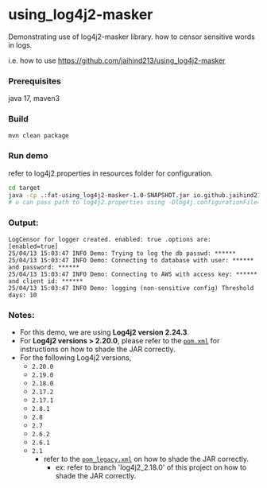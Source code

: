 # using_log4j2-masker
Demonstrating use of log4j2-masker library. how to censor sensitive words in logs.

i.e. how to use https://github.com/jaihind213/using_log4j2-masker

### Prerequisites

java 17, maven3

### Build

```bash
mvn clean package
```

### Run demo

refer to log4j2.properties in resources folder  for configuration.
```bash
cd target
java -cp .:fat-using_log4j2-masker-1.0-SNAPSHOT.jar io.github.jaihind213.Demo
# u can pass path to log4j2.properties using -Dlog4j.configurationFile=/tmp/log4j2.properties
```

### Output:
```text
LogCensor for logger created. enabled: true .options are: [enabled=true]
25/04/13 15:03:47 INFO Demo: Trying to log the db passwd: ******
25/04/13 15:03:47 INFO Demo: Connecting to database with user: ****** and password: ******
25/04/13 15:03:47 INFO Demo: Connecting to AWS with access key: ****** and client id: ******
25/04/13 15:03:47 INFO Demo: logging (non-sensitive config) Threshold days: 10
```

### Notes:

- For this demo, we are using **Log4j2 version 2.24.3**.
- For **Log4j2 versions > 2.20.0**, please refer to the [`pom.xml`](./pom.xml) for instructions on how to shade the JAR correctly.
- For the following Log4j2 versions,
    - `2.20.0`
    - `2.19.0`
    - `2.18.0`
    - `2.17.2`
    - `2.17.1`
    - `2.8.1`
    - `2.8`
    - `2.7`
    - `2.6.2`
    - `2.6.1`
    - `2.1`
      - refer to the [`pom_legacy.xml`](./pom_legacy.xml)  on how to shade the JAR correctly.
        - ex: refer to branch 'log4j2_2.18.0' of this project on how to shade the JAR correctly.

